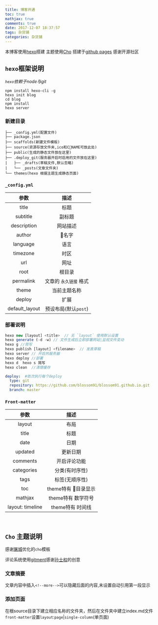 ```yaml
---
title: 博客开通
toc: true
mathjax: true
comments: true
date: 2017-12-07 18:37:57
tags: 杂货铺
categories: 杂货铺
---
```


本博客使用[hexo](https://hexo.io/zh-cn/)搭建
主题使用[Cho](https://www.haomwei.com/technology/maupassant-hexo.html)
搭建于[github pages](https://pages.github.com/)
感谢开源社区

## `hexo`框架说明

*`hexo`依赖于node与git*

```shell
npm install hexo-cli -g
hexo init blog
cd blog
npm install
hexo server
```

### 新建目录
```
├── _config.yml(配置文件)
├── package.json
├── scaffolds(新建文件模板)
├── source(资源存放文件夹,ico和CNAME可放此处)
├── public(生成的静态文件放在这里)
├── .deploy_git(服务器开启时启用的文件放在这里)
|   ├── _drafts(草稿文件,默认忽略)
|   └── _posts(文章文件夹)
└── themes(hexo 根据主题生成静态页面)
```

### `_config.yml`

|参数|描述|
|:-:|:-:|
|title|标题|
|subtitle|副标题|
|description|网站描述|
|author|名字|
|language|语言|
|timezone|时区|
|url|网址|
|root|根目录|
|permalink|文章的 `永久链接` 格式|
|theme|当前主题名称|
|deploy|扩展|
|default_layout|预设布局(默认`post`)

### 部署说明

```javascript 
hexo new [layout] <title>  // 无 `layout` 使用默认设置
hexo generate (-d -w) // 文件生成后立即部署网站|监视文件变动
hexo g //简写
hexo publish [layout] <filename>  // 发表草稿
hexo server // 开启热服务器
hexo deploy //部署
hexo d  hexo s 简写
hexo clean  //清理缓存
```
```yml
deploy:  #依次执行每个deploy
  type: git 
  repository: https://github.com/blossom91/blossom91.github.io.git
  branch: master
```

### `Front-matter`

|参数|描述|
|:-:|:-:|
|layout|布局|
|title|标题|
|date|日期|
|updated|更新日期|
|comments|开启评论功能|
|categories|分类(有时序性)|
|tags|标签(无顺序性)|
|toc|theme特有 目录显示|
|mathjax|theme特有 数学符号|
|layout: timeline|theme特有 时间线|

<br>

## `Cho` 主题说明

感谢[屠城](https://www.haomwei.com/)优化的`cho`模板

评论系统使用[gitment](https://github.com/imsun/gitment)感谢[孙士权](https://imsun.net/posts/gitment-introduction/)的创意


### 文章摘要

文章内容中插入`<!--more-->`可以隐藏后面的内容,未设置自动引用第一段显示

### 添加页面

在根source目录下建立相应名称的文件夹，然后在文件夹中建立index.md文件  
`front-matter`设置`layout`:`page`|`single-column`(单页面)









